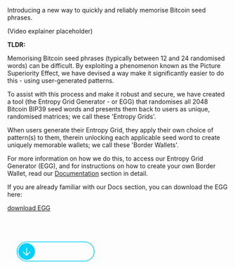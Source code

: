 Introducing a new way to quickly and reliably memorise Bitcoin seed phrases.

(Video explainer placeholder)

**TLDR:**

Memorising Bitcoin seed phrases (typically between 12 and 24 randomised words) can be difficult. By exploiting a phenomenon known as the Picture Superiority Effect, we have devised a way make it significantly easier to do this - using user-generated patterns.

To assist with this process and make it robust and secure, we have created a tool (the Entropy Grid Generator - or EGG) that randomises all 2048 Bitcoin BIP39 seed words and presents them back to users as unique, randomised matrices; we call these 'Entropy Grids'.

When users generate their Entropy Grid, they apply their own choice of pattern(s) to them, therein unlocking each applicable seed word to create uniquely memorable wallets; we call these 'Border Wallets'.

For more information on how we do this, to access our Entropy Grid Generator (EGG), and for instructions on how to create your own Border Wallet, read our [Documentation](/docs) section in detail.

If you are already familiar with our Docs section, you can download the EGG here:

[download EGG](/download)

<svg viewBox='0 0 100 50' width='220' height='110' fill='none'>
  <circle cx='20'cy='35' r='8.5' fill='#00cffc' class='mainCircle'></circle>
  <circle cx='20' cy='35' r='8.05' stroke='#00cffc' stroke-width='.9' fill='url(#gradient)' class='mainCircleFill'></circle>
  <rect x='17.5' y='32.5' width='5' height='5' stroke='none' fill='#00cffc' class='rect'></rect>
  <path d='M20,39 l3.5,-3.5 l0,0 M20,39 l-3.5,-3.5 l0,0 M20,39 l0,-7.5' stroke='#fff' stroke-linecap='round' stroke-width='.8' class='arrow'></path>
  <text x='55' y='36.5' fill='#fff' text-anchor='middle' font-size='5.5' font-family='Roboto' letter-spacing='.2' class='text'>Download EGG</text>
  <path d='M50,25 h30 a10,10 0 0,1 10,10 a10,10 0 0,1 -10,10 s-30,0 -60,0 a10,10 0 0,1 -10,-10 a10,10 0 0,1 10,-10 h30' stroke='#00cffc' stroke-width='.7' fill='transparent' class='btn'></path>
  <circle cx='20' cy='35' r='7.9' fill='#fff' fill-opacity='0' stroke='#fff' stroke-width='1.6' stroke-opacity='0' class='subCircle'></circle>
  <circle cx='50' cy='26' r='0' fill='#fff' class='dot'></circle>
  <linearGradient id='gradient' x1='0%' y1='0%' x2='0%' y2='100%'>
    <stop offset='98%' class='gradient' stop-color='transparent'/>
    <stop offset='98%' class='gradient' stop-color='#00afd3'/>
  </linearGradient>
</svg>
